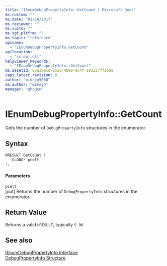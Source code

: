 ```yaml
---
title: "IEnumDebugPropertyInfo::GetCount | Microsoft Docs"
ms.custom: ""
ms.date: "01/18/2017"
ms.reviewer: ""
ms.suite: ""
ms.tgt_pltfrm: ""
ms.topic: "reference"
apiname: 
  - "IEnumDebugPropertyInfo.GetCount"
apilocation: 
  - "scrobj.dll"
helpviewer_keywords: 
  - "IEnumDebugPropertyInfo::GetCount"
ms.assetid: 83a3becd-8533-4880-9c4f-193227ff25a9
caps.latest.revision: 8
author: "mikejo5000"
ms.author: "mikejo"
manager: "ghogen"
---
```

# IEnumDebugPropertyInfo::GetCount
Gets the number of `DebugPropertyInfo` structures in the enumerator.  
  
## Syntax  
  
```cpp
HRESULT GetCount (  
   ULONG* pcelt  
);  
```  
  
#### Parameters  
 `pcelt`  
 [out] Returns the number of `DebugPropertyInfo` structures in the enumerator.  
  
## Return Value  
 Returns a valid `HRESULT`, typically `S_OK`.  
  
## See also  
 [IEnumDebugPropertyInfo Interface](../../winscript/reference/ienumdebugpropertyinfo-interface.md)   
 [DebugPropertyInfo Structure](../../winscript/reference/debugpropertyinfo-structure.md)